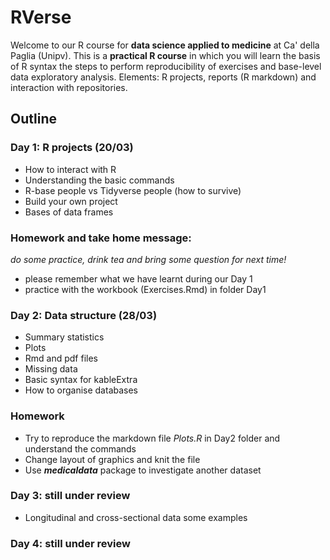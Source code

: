 # RVerse
Welcome to our R course for **data science applied to medicine** at Ca' della Paglia (Unipv).
This is a **practical R course** in which you will learn the basis of R syntax the steps to perform reproducibility of exercises and base-level data exploratory analysis. 
Elements: R projects, reports (R markdown) and interaction with repositories.

## Outline

### Day 1: R projects (20/03)
- How to interact with R
- Understanding the basic commands
- R-base people vs Tidyverse people (how to survive)
- Build your own project
- Bases of data frames

### **Homework and take home message**: 
*do some practice, drink tea and bring some question for next time!*
- please remember what we have learnt during our Day 1 
- practice with the workbook (Exercises.Rmd) in folder Day1

### Day 2: Data structure (28/03)
- Summary statistics
-  Plots
- Rmd and pdf files 
- Missing data
- Basic syntax for kableExtra
- How to organise databases

### Homework
- Try to reproduce the markdown file *Plots.R* in Day2 folder and understand the commands
- Change layout of graphics and knit the file
- Use ***medicaldata*** package to investigate another dataset


### Day 3: still under review
- Longitudinal and cross-sectional data some examples

### Day 4: still under review
  
